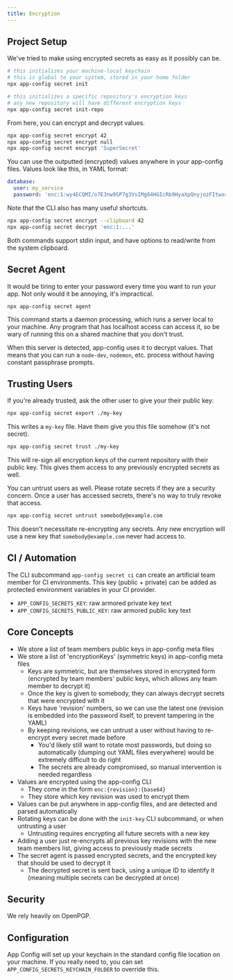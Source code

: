 ```yaml
---
title: Encryption
---
```


## Project Setup

We've tried to make using encrypted secrets as easy as it possibly can be.

```sh
# this initializes your machine-local keychain
# this is global to your system, stored in your home folder
npx app-config secret init

# this initializes a specific repository's encryption keys
# any new repository will have different encryption keys
npx app-config secret init-repo
```

From here, you can encrypt and decrypt values.

```sh
npx app-config secret encrypt 42
npx app-config secret encrypt null
npx app-config secret encrypt 'SuperSecret'
```

You can use the outputted (encrypted) values anywhere in your app-config files.
Values look like this, in YAML format:

```yaml
database:
  user: my_service
  password: 'enc:1:wy4ECQMI/o7E3nw9SP7g3VsIMg64HGIcRb9HyaXpQnyjozFItwx4HvsP1D2plP6Y0kYBAr2ytzs2v5bN+n2oVthkEmbrq8oqIqCF3Cx+pcjJ+5h+SyxQuJ7neNp4SRtnD4EK32rPJpyDMeHG4+pGwIjFuSH1USqQ=SZWR'
```

Note that the CLI also has many useful shortcuts.

```sh
npx app-config secret encrypt --clipboard 42
npx app-config secret decrypt 'enc:1:...'
```

Both commands support stdin input, and have options to read/write from the system clipboard.

## Secret Agent

It would be tiring to enter your password every time you want to run your app.
Not only would it be annoying, it's impractical.

```
npx app-config secret agent
```

This command starts a daemon processing, which runs a server local to your machine.
Any program that has localhost access can access it, so be wary of running this on
a shared machine that you don't trust.

When this server is detected, app-config uses it to decrypt values. That means that
you can run a `node-dev`, `nodemon`, etc. process without having constant passphrase
prompts.

## Trusting Users

If you're already trusted, ask the other user to give your their public key:

```sh
npx app-config secret export ./my-key
```

This writes a `my-key` file. Have them give you this file somehow (it's not secret).

```sh
npx app-config secret trust ./my-key
```

This will re-sign all encryption keys of the current repository with their public
key. This gives them access to any previously encrypted secrets as well.

You can untrust users as well. Please rotate secrets if they are a security concern.
Once a user has accessed secrets, there's no way to truly revoke that access.

```sh
npx app-config secret untrust somebody@example.com
```

This doesn't necessitate re-encrypting any secrets. Any new encryption will use a
new key that `somebody@example.com` never had access to.

## CI / Automation

The CLI subcommand `app-config secret ci` can create an artificial team member for
CI environments. This key (public + private) can be added as protected environment
variables in your CI provider.

- `APP_CONFIG_SECRETS_KEY`: raw armored private key text
- `APP_CONFIG_SECRETS_PUBLIC_KEY`: raw armored public key text

## Core Concepts

- We store a list of team members public keys in app-config meta files
- We store a list of 'encryptionKeys' (symmetric keys) in app-config meta files
  - Keys are symmetric, but are themselves stored in encrypted form (encrypted by team members' public keys, which allows any team member to decrypt it)
  - Once the key is given to somebody, they can always decrypt secrets that were encrypted with it
  - Keys have 'revision' numbers, so we can use the latest one (revision is embedded into the password itself, to prevent tampering in the YAML)
  - By keeping revisions, we can untrust a user without having to re-encrypt every secret made before
    - You'd likely still want to rotate most passwords, but doing so automatically (dumping out YAML files everywhere) would be extremely difficult to do right
    - The secrets are already compromised, so manual intervention is needed regardless
- Values are encrypted using the app-config CLI
  - They come in the form `enc:{revision}:{base64}`
  - They store which key revision was used to encrypt them
- Values can be put anywhere in app-config files, and are detected and parsed automatically
- Rotating keys can be done with the `init-key` CLI subcommand, or when untrusting a user
  - Untrusting requires encrypting all future secrets with a new key
- Adding a user just re-encrypts all previous key revisions with the new team members list, giving access to previously made secrets
- The secret agent is passed encrypted secrets, and the encrypted key that should be used to decrypt it
  - The decrypted secret is sent back, using a unique ID to identify it (meaning multiple secrets can be decrypted at once)

## Security

We rely heavily on OpenPGP.

## Configuration

App Config will set up your keychain in the standard config file location on your machine.
If you really need to, you can set `APP_CONFIG_SECRETS_KEYCHAIN_FOLDER` to override this.
